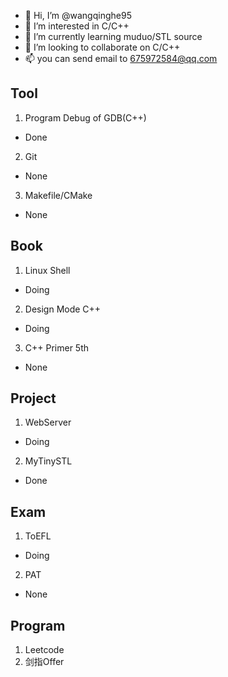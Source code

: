 - 👋 Hi, I’m @wangqinghe95
- 👀 I’m interested in C/C++
- 🌱 I’m currently learning muduo/STL source
- 💞️ I’m looking to collaborate on C/C++ 
- 📫 you can send email to 675972584@qq.com

<!---
wangqinghe95/wangqinghe95 is a ✨ special ✨ repository because its `README.md` (this file) appears on your GitHub profile.
You can click the Preview link to take a look at your changes.
--->

## Tool
1. Program Debug of GDB(C++)
  + Done
2. Git
  + None
3. Makefile/CMake
  + None

## Book
1. Linux Shell
  + Doing
2. Design Mode C++
  + Doing
3. C++ Primer 5th
  + None

## Project
1. WebServer
  + Doing
2. MyTinySTL
  + Done

## Exam
1. ToEFL
  + Doing
2. PAT
  + None

## Program
1. Leetcode
2. 剑指Offer
